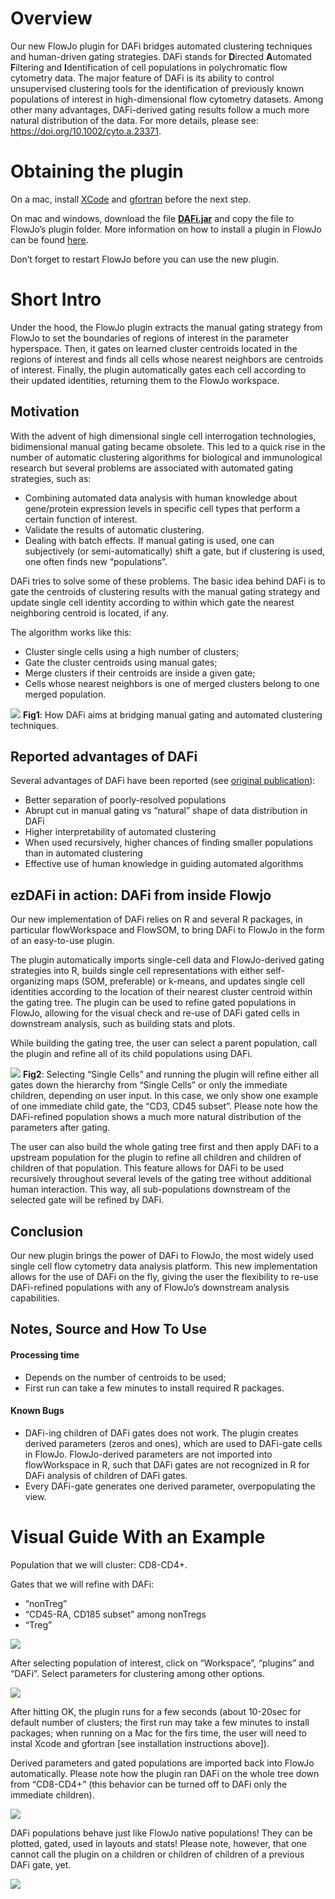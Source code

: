Overview
========

Our new FlowJo plugin for DAFi bridges automated clustering techniques
and human-driven gating strategies. DAFi stands for **D**irected
**A**utomated **F**iltering and **I**dentification of cell populations
in polychromatic flow cytometry data. The major feature of DAFi is its
ability to control unsupervised clustering tools for the identification
of previously known populations of interest in high-dimensional flow
cytometry datasets. Among other many advantages, DAFi-derived gating
results follow a much more natural distribution of the data. For more
details, please see: <https://doi.org/10.1002/cyto.a.23371>.

Obtaining the plugin
====================

On a mac, install
[XCode](https://apps.apple.com/us/app/xcode/id497799835?mt=12) and
[gfortran](https://github.com/fxcoudert/gfortran-for-macOS/releases)
before the next step.

On mac and windows, download the file
[**DAFi.jar**](https://github.com/PedroMilanezAlmeida/DAFi/raw/master/DAFi.jar)
and copy the file to FlowJo’s plugin folder. More information on how to
install a plugin in FlowJo can be found
[here](http://docs.flowjo.com/d2/plugins/installing-plugins/).

Don’t forget to restart FlowJo before you can use the new plugin.

<!---  (Give it try! Just download the __DAFi.jar__ file above (soon you will also find it on [FlowJo's Plugin page](https://www.flowjo.com/exchange/#/)) and copy the file to your FlowJo plugins folder! Don't forget to restart FlowJo before using a new plugin.) --->
Short Intro
===========

Under the hood, the FlowJo plugin extracts the manual gating strategy
from FlowJo to set the boundaries of regions of interest in the
parameter hyperspace. Then, it gates on learned cluster centroids
located in the regions of interest and finds all cells whose nearest
neighbors are centroids of interest. Finally, the plugin automatically
gates each cell according to their updated identities, returning them to
the FlowJo workspace.

Motivation
----------

With the advent of high dimensional single cell interrogation
technologies, bidimensional manual gating became obsolete. This led to a
quick rise in the number of automatic clustering algorithms for
biological and immunological research but several problems are
associated with automated gating strategies, such as:

-   Combining automated data analysis with human knowledge about
    gene/protein expression levels in specific cell types that perform a
    certain function of interest.
-   Validate the results of automatic clustering.
-   Dealing with batch effects. If manual gating is used, one can
    subjectively (or semi-automatically) shift a gate, but if clustering
    is used, one often finds new “populations”.

DAFi tries to solve some of these problems. The basic idea behind DAFi
is to gate the centroids of clustering results with the manual gating
strategy and update single cell identity according to within which gate
the nearest neighboring centroid is located, if any.

The algorithm works like this:

-   Cluster single cells using a high number of clusters;
-   Gate the cluster centroids using manual gates;
-   Merge clusters if their centroids are inside a given gate;
-   Cells whose nearest neighbors is one of merged clusters belong to
    one merged population.

![](figures/Fig1.png) **Fig1**: How DAFi aims at bridging manual gating
and automated clustering techniques.

Reported advantages of DAFi
---------------------------

Several advantages of DAFi have been reported (see [original
publication](https://doi.org/10.1002/cyto.a.23371)):

-   Better separation of poorly-resolved populations
-   Abrupt cut in manual gating vs “natural” shape of data distribution
    in DAFi
-   Higher interpretability of automated clustering
-   When used recursively, higher chances of finding smaller populations
    than in automated clustering
-   Effective use of human knowledge in guiding automated algorithms

ezDAFi in action: DAFi from inside Flowjo
-----------------------------------------

Our new implementation of DAFi relies on R and several R packages, in
particular flowWorkspace and FlowSOM, to bring DAFi to FlowJo in the
form of an easy-to-use plugin.

The plugin automatically imports single-cell data and FlowJo-derived
gating strategies into R, builds single cell representations with either
self-organizing maps (SOM, preferable) or k-means, and updates single
cell identities according to the location of their nearest cluster
centroid within the gating tree. The plugin can be used to refine gated
populations in FlowJo, allowing for the visual check and re-use of DAFi
gated cells in downstream analysis, such as building stats and plots.

While building the gating tree, the user can select a parent population,
call the plugin and refine all of its child populations using DAFi.

![](figures/Fig2.png) **Fig2**: Selecting “Single Cells” and running the
plugin will refine either all gates down the hierarchy from “Single
Cells” or only the immediate children, depending on user input. In this
case, we only show one example of one immediate child gate, the “CD3,
CD45 subset”. Please note how the DAFi-refined population shows a much
more natural distribution of the parameters after gating.

The user can also build the whole gating tree first and then apply DAFi
to a upstream population for the plugin to refine all children and
children of children of that population. This feature allows for DAFi to
be used recursively throughout several levels of the gating tree without
additional human interaction. This way, all sub-populations downstream
of the selected gate will be refined by DAFi.

Conclusion
----------

Our new plugin brings the power of DAFi to FlowJo, the most widely used
single cell flow cytometry data analysis platform. This new
implementation allows for the use of DAFi on the fly, giving the user
the flexibility to re-use DAFi-refined populations with any of FlowJo’s
downstream analysis capabilities.

Notes, Source and How To Use
----------------------------

#### Processing time

-   Depends on the number of centroids to be used;
-   First run can take a few minutes to install required R packages.

#### Known Bugs

-   DAFi-ing children of DAFi gates does not work. The plugin creates
    derived parameters (zeros and ones), which are used to DAFi-gate
    cells in FlowJo. FlowJo-derived parameters are not imported into
    flowWorkspace in R, such that DAFi gates are not recognized in R for
    DAFi analysis of children of DAFi gates.
-   Every DAFi-gate generates one derived parameter, overpopulating the
    view.

Visual Guide With an Example
============================

Population that we will cluster: CD8-CD4+.

Gates that we will refine with DAFi:

-   “nonTreg”
-   “CD45-RA, CD185 subset” among nonTregs
-   “Treg”

![](figures/VisualGuide1.png)

After selecting population of interest, click on “Workspace”, “plugins”
and “DAFi”. Select parameters for clustering among other options.

![](figures/VisualGuide2.png)

After hitting OK, the plugin runs for a few seconds (about 10-20sec for
default number of clusters; the first run may take a few minutes to
install packages; when running on a Mac for the firs time, the user will
need to instal Xcode and gfortran \[see installation instructions
above\]).

Derived parameters and gated populations are imported back into FlowJo
automatically. Please note how the plugin ran DAFi on the whole tree
down from “CD8-CD4+” (this behavior can be turned off to DAFi only the
immediate children).

![](figures/VisualGuide3.png)

DAFi populations behave just like FlowJo native populations! They can be
plotted, gated, used in layouts and stats! Please note, however, that
one cannot call the plugin on a children or children of children of a
previous DAFi gate, yet.

![](figures/VisualGuide4.png)
